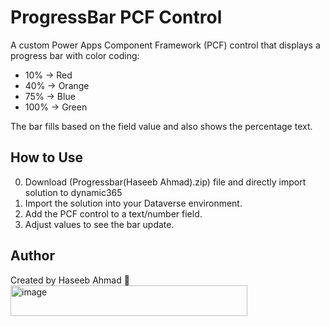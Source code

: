 # ProgressBar PCF Control

A custom Power Apps Component Framework (PCF) control that displays a progress bar with color coding:

- 10% → Red
- 40% → Orange
- 75% → Blue
- 100% → Green

The bar fills based on the field value and also shows the percentage text.

## How to Use
0. Download (Progressbar(Haseeb Ahmad).zip) file and directly import solution to dynamic365  
1. Import the solution into your Dataverse environment.
2. Add the PCF control to a text/number field.
3. Adjust values to see the bar update.

## Author
Created by Haseeb Ahmad 🚀
<img width="379" height="49" alt="image" src="https://github.com/user-attachments/assets/15f63528-5e1f-4d51-8804-a318d97ddb0d" />
